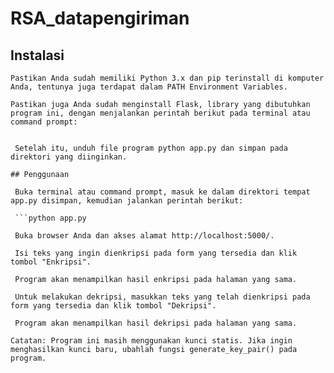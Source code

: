 # RSA_datapengiriman

## Instalasi

    Pastikan Anda sudah memiliki Python 3.x dan pip terinstall di komputer Anda, tentunya juga terdapat dalam PATH Environment Variables.
    
    Pastikan juga Anda sudah menginstall Flask, library yang dibutuhkan program ini, dengan menjalankan perintah berikut pada terminal atau command prompt:

   ```pip install flask

    Setelah itu, unduh file program python app.py dan simpan pada direktori yang diinginkan.

## Penggunaan

    Buka terminal atau command prompt, masuk ke dalam direktori tempat app.py disimpan, kemudian jalankan perintah berikut:
    
    ```python app.py

    Buka browser Anda dan akses alamat http://localhost:5000/.

    Isi teks yang ingin dienkripsi pada form yang tersedia dan klik tombol "Enkripsi".

    Program akan menampilkan hasil enkripsi pada halaman yang sama.

    Untuk melakukan dekripsi, masukkan teks yang telah dienkripsi pada form yang tersedia dan klik tombol "Dekripsi".

    Program akan menampilkan hasil dekripsi pada halaman yang sama.

Catatan: Program ini masih menggunakan kunci statis. Jika ingin menghasilkan kunci baru, ubahlah fungsi generate_key_pair() pada program.
